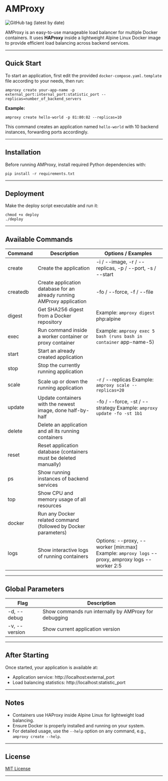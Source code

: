 # AMProxy

![GitHub tag (latest by date)](https://img.shields.io/github/v/tag/areesmoon/amproxy?label=version&style=flat-square)

AMProxy is an easy-to-use manageable load balancer for multiple Docker containers. It uses **HAProxy** inside a lightweight Alpine Linux Docker image to provide efficient load balancing across backend services.

---

## Quick Start

To start an application, first edit the provided `docker-compose.yaml.template` file according to your needs, then run:

```
amproxy create your-app-name -p external_port:internal_port:statistic_port --replicas=number_of_backend_servers
```

**Example:**

```
amproxy create hello-world -p 81:80:82 --replicas=10
```

This command creates an application named `hello-world` with 10 backend instances, forwarding ports accordingly.

---

## Installation

Before running AMProxy, install required Python dependencies with:

```
pip install -r requirements.txt
```

---

## Deployment

Make the deploy script executable and run it:

```
chmod +x deploy
./deploy
```

---

## Available Commands

| Command   | Description                                                                                                  | Options / Examples                                                   |
|-----------|--------------------------------------------------------------------------------------------------------------|---------------------------------------------------------------------|
| create    | Create the application                                                                                       | -i / --image, -r / --replicas, -p / --port, -s / --start            |
| createdb  | Create application database for an already running AMProxy application                                       | -fo / --force, -f / --file                                          |
| digest    | Get SHA256 digest from a Docker repository                                                                   | Example: `amproxy digest` php:alpine                                  |
| exec      | Run command inside a worker container or proxy container                                                     | Example: `amproxy exec 5 bash (runs bash in container` app-name-5)    |
| start     | Start an already created application                                                                         |                                                                     |
| stop      | Stop the currently running application                                                                       |                                                                     |
| scale     | Scale up or down the running application                                                                     | -r / --replicas Example: `amproxy scale --replicas=20`                |
| update    | Update containers with the newest image, done half-by-half                                                   | -fo / --force, -st / --strategy Example: `amproxy update -fo -st 1b1` |
| delete    | Delete an application and all its running containers                                                         |                                                                     |
| reset     | Reset application database (containers must be deleted manually)                                             |                                                                     |
| ps        | Show running instances of backend services                                                                   |                                                                     |
| top       | Show CPU and memory usage of all resources                                                                   |                                                                     |
| docker    | Run any Docker related command (followed by Docker parameters)                                               |                                                                     |
| logs      | Show interactive logs of running containers                                                                  | Options: --proxy, --worker [min:max] Example: `amproxy logs` --proxy, amproxy logs --worker 2:5 |

---

## Global Parameters

| Flag            | Description                                                                                       |
|-----------------|-------------------------------------------------------------------------------------------------|
| -d, --debug     | Show commands run internally by AMProxy for debugging                                           |
| -v, --version   | Show current application version                                                               |

---

## After Starting

Once started, your application is available at:

- Application service: http://localhost:external_port  
- Load balancing statistics: http://localhost:statistic_port

---

## Notes

- Containers use HAProxy inside Alpine Linux for lightweight load balancing.
- Ensure Docker is properly installed and running on your system.
- For detailed usage, use the `--help` option on any command, e.g., `amproxy create --help`.

---

## License

[MIT License](LICENSE)

---